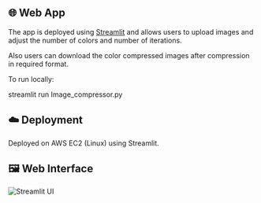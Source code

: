 ## 🌐 Web App

The app is deployed using [Streamlit](https://streamlit.io) and allows users to upload images and adjust the number of colors and number of iterations.

Also users can download the color compressed images after compression in required format.

To run locally:

streamlit run Image_compressor.py

## ☁️ Deployment

Deployed on AWS EC2 (Linux) using Streamlit.

## 🖼️ Web Interface

![Streamlit UI](Web%20app/sample_images/UI.png)


